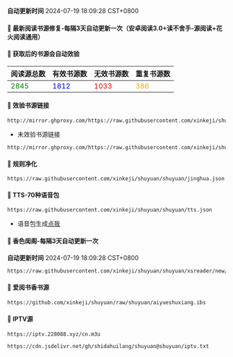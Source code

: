 **自动更新时间** 2024-07-19 18:09:28 CST+0800
#### 🚩 最新阅读书源修复-每隔3天自动更新一次（安卓阅读3.0+读不舍手-源阅读+花火阅读通用）
#### 🚩 获取后的书源会自动效验

<!-- 更新位置开始 -->
| 阅读源总数 | 有效书源数 | 无效书源数 | 重复书源数 |
|------------|------------|------------|--------------|
| <span style="color:green;">2845</span> | <span style="color:blue;">1812</span> | <span style="color:red;">1033</span> | <span style="color:orange;">386</span> |
<!-- 更新位置结束 -->

#### 🚩 效验书源链接
```
http://mirror.ghproxy.com/https://raw.githubusercontent.com/xinkeji/shuyuan/shuyuan/good.json
```
- 未效验书源链接
```
http://mirror.ghproxy.com/https://raw.githubusercontent.com/xinkeji/shuyuan/shuyuan/book.json
```
#### 🚩 规则净化
```
https://raw.githubusercontent.com/xinkeji/shuyuan/shuyuan/jinghua.json
```
#### 🚩 TTS-70种语音包
```
https://raw.githubusercontent.com/xinkeji/shuyuan/shuyuan/tts.json
```
- 语音包生成[点我](https://tts.dalang.eu.org/)

#### 🚩 香色闺阁-每隔3天自动更新一次

**自动更新时间** 2024-07-19 18:09:28 CST+0800
 
 ``` bash
https://raw.githubusercontent.com/xinkeji/shuyuan/shuyuan/xsreader/new/resources.txt
 ```
#### 🚩 爱阅书香书源
 ``` bash
https://github.com/xinkeji/shuyuan/raw/shuyuan/aiyueshuxiang.ibs
 ```

#### 🚩 IPTV源
 ```
https://iptv.228088.xyz/cn.m3u
 ```
 ```
https://cdn.jsdelivr.net/gh/shidahuilang/shuyuan@shuyuan/iptv.txt
 
